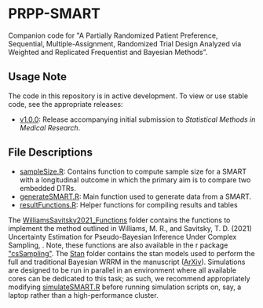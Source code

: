 # PRPP-SMART
Companion code for "A Partially Randomized Patient Preference, Sequential, Multiple-Assignment, Randomized Trial Design Analyzed via Weighted and Replicated Frequentist and Bayesian Methods”.

## Usage Note
The code in this repository is in active development. To view or use stable code, see the appropriate releases:
- [v1.0.0](../../releases/tag/v1.0.0): Release accompanying initial submission to _Statistical Methods in Medical Research_.

## File Descriptions
- [sampleSize.R](sampleSize.R): Contains function to compute sample size for a SMART with a longitudinal outcome in which the primary aim is to compare two embedded DTRs.
- [generateSMART.R](generateSMART.R): Main function used to generate data from a SMART.
- [resultFunctions.R](resultFunctions.R): Helper functions for compiling results and tables

The [WilliamsSavitsky2021_Functions](WilliamsSavitsky2021_Functions) folder contains the functions to implement the method outlined in Williams, M. R., and Savitsky, T. D. (2021) Uncertainty Estimation for Pseudo-Bayesian Inference Under Complex Sampling, [](https://doi.org/10.1111/insr.12376.). Note, these functions are also available in the r package ["csSampling"](https://github.com/RyanHornby/csSampling). 
The [Stan](Stan) folder contains the stan models used to perform the full and traditional Bayesian WRRM in the manuscript ([ArXiv](https://arxiv.org/abs/1810.13094)). Simulations are designed to be run in parallel in an environment where all available cores can be dedicated to this task; as such, we recommend appropriately modifying [simulateSMART.R](simulateSMART.R) before running simulation scripts on, say, a laptop rather than a high-performance cluster.
